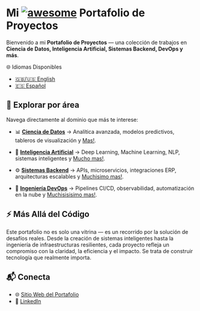 #  Mi [![awesome](https://cdn.rawgit.com/sindresorhus/awesome/d7305f38d29fed78fa85652e3a63e154dd8e8829/media/badge.svg)](https://github.com/sindresorhus/awesome) Portafolio de Proyectos

Bienvenido a mi **Portafolio de Proyectos** — una colección de trabajos en **Ciencia de Datos, Inteligencia Artificial, Sistemas Backend, DevOps y más**.

🌐 Idiomas Disponibles
- [🇬🇧/🇺🇸 English](./README.md) 
- [🇪🇸 Español](./README.es.md)

## 🧭 Explorar por área
Navega directamente al dominio que más te interese:

- 📊 **[Ciencia de Datos](./data-science/)** → Analítica avanzada, modelos predictivos, tableros de visualización y [Mas!](./data-science/).

- 🤖 **[Inteligencia Artificial](./artificial-intelligence/)** → Deep Learning, Machine Learning, NLP, sistemas inteligentes y [Mucho mas!](./artificial-intelligence/).

- ⚙️ **[Sistemas Backend](./backend/)** → APIs, microservicios, integraciones ERP, arquitecturas escalables y [Muchisimo mas!](./backend/).

- 🚀 **[Ingeniería DevOps](./devops/)** → Pipelines CI/CD, observabilidad, automatización en la nube y [Muchisisisimo mas!](./devops/).


## ⚡ Más Allá del Código
Este portafolio no es solo una vitrina — es un recorrido por la solución de desafíos reales. Desde la creación de sistemas inteligentes hasta la ingeniería de infraestructuras resilientes, cada proyecto refleja un compromiso con la claridad, la eficiencia y el impacto. Se trata de construir tecnología que realmente importa.

## 📬 Conecta
- 🌐 [Sitio Web del Portafolio](https://jojoqc.github.io)
- 💼 [LinkedIn](https://linkedin.com/in/joasquintero)

